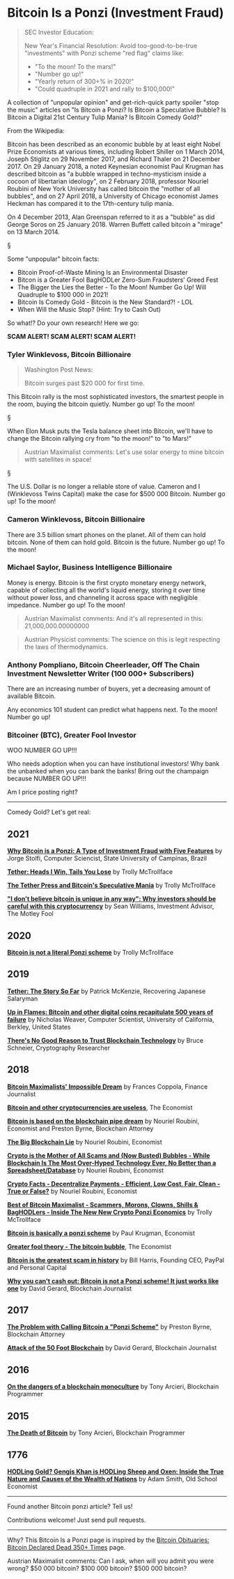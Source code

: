 # Bitcoin Is a Ponzi (Investment Fraud)


> SEC Investor Education:
>
> New Year's Financial Resolution: Avoid too-good-to-be-true "investments" with Ponzi scheme "red flag" claims like:
>
> - "To the moon! To the mars!"
> - "Number go up!"
> - "Yearly return of 300+% in 2020!"
> - "Could quadruple in 2021 and rally to $100,000!"



A collection of "unpopular opinion" and get-rich-quick party spoiler "stop the music" articles on "Is Bitcoin a Ponzi? Is Bitcoin a Speculative Bubble? Is Bitcoin a Digital 21st Century Tulip Mania? Is Bitcoin Comedy Gold?"



From the Wikipedia:

Bitcoin has been described as an economic bubble by at least eight Nobel Prize Economists at various times, including Robert Shiller on 1 March 2014, Joseph Stiglitz on 29 November 2017, and Richard Thaler on 21 December 2017. On 29 January 2018, a noted Keynesian economist Paul Krugman has described bitcoin as "a bubble wrapped in techno-mysticism inside a cocoon of libertarian ideology", on 2 February 2018, professor Nouriel Roubini of New York University has called bitcoin the "mother of all bubbles", and on 27 April 2018, a University of Chicago economist James Heckman has compared it to the 17th-century tulip mania.

On 4 December 2013, Alan Greenspan referred to it as a "bubble" as did George Soros on 25 January 2018. Warren Buffett called bitcoin a "mirage" on 13 March 2014.



§

Some "unpopular" bitcoin facts:

- Bitcoin Proof-of-Waste Mining Is an Environmental Disaster
- Bitcon is a Greater Fool BagHODLer Zero-Sum Fraudsters' Greed Fest
- The Bigger the Lies the Better - To the Moon! Number Go Up! Will Quadruple to $100 000 in 2021!
- Bitcoin Is Comedy Gold - Bitcoin is the New Standard?! - LOL
- When Will the Music Stop? (Hint: Try to Cash Out)


So what!?  Do your own research! Here we go:

**SCAM ALERT! SCAM ALERT! SCAM ALERT!**


### Tyler Winklevoss, Bitcoin Billionaire

> Washington Post News:
>
> Bitcoin surges past $20 000 for first time.

This Bitcoin rally is the most sophisticated investors, the smartest people in the room, buying the bitcoin quietly. Number go up! To the moon!

§

When Elon Musk puts the Tesla balance sheet into Bitcoin, we'll have to change the Bitcoin rallying cry from "to the moon!" to "to Mars!"

> Austrian Maximalist comments: Let's use solar energy to mine bitcoin with
>  satellites in space!

§

The U.S. Dollar is no longer a reliable store of value. Cameron and I (Winklevoss Twins Capital) make the case for $500 000 Bitcoin. Number go up! To the moon!


### Cameron Winklevoss, Bitcoin Billionaire

There are 3.5 billion smart phones on the planet. All of them can hold bitcoin. None of them can hold gold. Bitcoin is the future. Number go up! To the moon!


### Michael Saylor, Business Intelligence Billionaire

Money is energy. Bitcoin is the first crypto monetary energy network, capable of collecting all the world's liquid energy, storing it over time without power loss, and channeling it across space with negligible impedance. Number go up! To the moon!

> Austrian Maximalist comments: And it's all represented in this: 21,000,000.00000000

> Austrian Physicist comments: The science on this is legit respecting the laws of thermodynamics.



### Anthony Pompliano, Bitcoin Cheerleader, Off The Chain Investment Newsletter Writer (100 000+ Subscribers)

There are an increasing number of buyers, yet a decreasing amount of available Bitcoin.

Any economics 101 student can predict what happens next. To the moon! Number go up!


### Bitcoiner (BTC), Greater Fool Investor

WOO NUMBER GO UP!!!

Who needs adoption when you can have institutional investors!
Why bank the unbanked when you can bank the banks!
Bring out the champaign because NUMBER GO UP!!!

Am I price posting right?


---




Comedy Gold?  Let's get real:


## 2021

[**Why Bitcoin is a Ponzi: A Type of Investment Fraud with Five Features**](https://www.ic.unicamp.br/~stolfi/bitcoin/2020-12-31-bitcoin-ponzi.html)
by Jorge Stolfi, Computer Sciencist, State University of Campinas, Brazil

[**Tether: Heads I Win, Tails You Lose**](http://www.tr0lly.com/uncategorized/tether-heads-i-win-tails-you-lose/)  by Trolly McTrollface

[**The Tether Press and Bitcoin's Speculative Mania**](http://www.tr0lly.com/bitcoin/the-tether-press-and-bitcoins-speculative-mania/)
by Trolly McTrollface

[**"I don't believe bitcoin is unique in any way": Why investors should be careful with this cryptocurrency**](http://usatoday.com/story/money/columnist/2021/01/10/investors-cryptocurrency-bitcoin/43312105/) by Sean Williams, Investment Advisor, The Motley Fool


## 2020

[**Bitcoin is not a literal Ponzi scheme**](http://www.tr0lly.com/bitcoin/bitcoin-is-not-a-literal-ponzi-scheme/) by Trolly McTrollface


## 2019

[**Tether: The Story So Far**](https://www.kalzumeus.com/2019/10/28/tether-and-bitfinex/) by Patrick McKenzie, Recovering Japanese Salaryman


[**Up in Flames: Bitcoin and other digital coins recapitulate 500 years of failure**](https://arstechnica.com/information-technology/2019/02/researcher-counts-the-reasons-he-wants-cryptocurrency-burned-with-fire/) by Nicholas Weaver, Computer Scientist, University of California, Berkley, United States


[**There's No Good Reason to Trust Blockchain Technology**](https://www.wired.com/story/theres-no-good-reason-to-trust-blockchain-technology/) by Bruce Schneier, Cryptography Researcher



## 2018

[**Bitcoin Maximalists' Impossible Dream**](https://www.forbes.com/sites/francescoppola/2018/12/30/bitcoin-maximalists-impossible-dream/) by Frances Coppola, Finance Journalist

[**Bitcoin and other cryptocurrencies are useless**](https://www.economist.com/leaders/2018/08/30/bitcoin-and-other-cryptocurrencies-are-useless), The Economist


[**Bitcoin is based on the blockchain pipe dream**](https://www.theguardian.com/business/2018/mar/05/bitcoin-is-based-on-the-blockchain-pipe-dream) by Nouriel Roubini, Economist and Preston Byrne, Blockchain Attorney

[**The Big Blockchain Lie**](https://www.project-syndicate.org/commentary/blockchain-big-lie-by-nouriel-roubini-2018-10) by Nouriel Roubini, Economist


[**Crypto is the Mother of All Scams and (Now Busted) Bubbles - While Blockchain Is The Most Over-Hyped Technology Ever, No Better than a Spreadsheet/Database**](https://bitsblocks.github.io/crypto-bubbles) by Nouriel Roubini, Economist

[**Crypto Facts - Decentralize Payments - Efficient, Low Cost, Fair, Clean - True or False?**](https://bitsblocks.github.io/crypto-facts) by Nouriel Roubini, Economist

[**Best of Bitcoin Maximalist - Scammers, Morons, Clowns, Shills & BagHODLers - Inside The New New Crypto Ponzi Economics**](https://bitsblocks.github.io/bitcoin-maximalist) by Trolly McTrollface


[**Bitcoin is basically a ponzi scheme**](https://www.seattletimes.com/opinion/bitcoin-is-basically-a-ponzi-scheme/)
by Paul Krugman, Economist

[**Greater fool theory - The bitcoin bubble**](https://www.economist.com/buttonwoods-notebook/2017/11/01/the-bitcoin-bubble), The Economist


[**Bitcoin is the greatest scam in history**](https://www.vox.com/2018/4/24/17275202/bitcoin-scam-cryptocurrency-mining-pump-dump-fraud-ico-value) by Bill Harris, Founding CEO, PayPal and Personal Capital

[**Why you can't cash out: Bitcoin is not a Ponzi scheme! It just works like one**](https://davidgerard.co.uk/blockchain/2018/01/04/why-you-cant-cash-out-pt-3-bitcoin-is-not-a-ponzi-scheme-it-just-works-like-one/) by David Gerard, Blockchain Journalist 



## 2017

[**The Problem with Calling Bitcoin a "Ponzi Scheme"**](https://prestonbyrne.com/2017/12/08/bitcoin_ponzi/) by Preston Byrne, Blockchain Attorney

[**Attack of the 50 Foot Blockchain**](https://davidgerard.co.uk/blockchain/table-of-contents/) by David Gerard, Blockchain Journalist


## 2016

[**On the dangers of a blockchain monoculture**](https://tonyarcieri.com/on-the-dangers-of-a-blockchain-monoculture) by Tony Arcieri, Blockchain Programmer



## 2015

[**The Death of Bitcoin**](https://tonyarcieri.com/the-death-of-bitcoin) by Tony Arcieri, Blockchain Programmer



## 1776

[**HODLing Gold? Gengis Khan is HODLing Sheep and Oxen: Inside the True Nature and Causes of the Wealth of Nations**](https://github.com/openblockchains/crypto-books/tree/master/The_Wealth_of_Nations) by Adam Smith, Old School Economist





---

Found another Bitcoin ponzi article? Tell us!

Contributions welcome! Just send pull requests.




---

Why?  This Bitcoin Is a Ponzi page is inspired
by the [Bitcoin Obituaries: Bitcoin Declared Dead 350+ Times](https://99bitcoins.com/bitcoin-obituaries/) page.


Austrian Maximalist comments: Can I ask, when will you admit you were wrong? $50 000 bitcoin? $100 000 bitcoin? $500 000 bitcoin?

